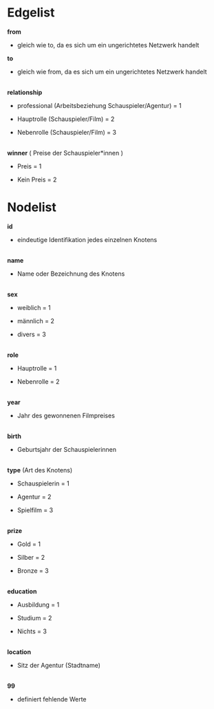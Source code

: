 
# Edgelist

**from**

-   gleich wie to, da es sich um ein ungerichtetes Netzwerk handelt

**to**

-   gleich wie from, da es sich um ein ungerichtetes Netzwerk handelt

\
**relationship**

-   professional (Arbeitsbeziehung Schauspieler/Agentur) = 1

-   Hauptrolle (Schauspieler/Film) = 2

-   Nebenrolle (Schauspieler/Film) = 3
  
\
**winner** ( Preise der Schauspieler\*innen )

-   Preis = 1

-   Kein Preis = 2

# Nodelist

**id**

-   eindeutige Identifikation jedes einzelnen Knotens

\
**name**

-   Name oder Bezeichnung des Knotens

\
**sex**

-   weiblich = 1

-   männlich = 2

-   divers = 3

\
**role**

-   Hauptrolle = 1

-   Nebenrolle = 2

\
**year**

-   Jahr des gewonnenen Filmpreises


\
**birth**

-   Geburtsjahr der Schauspielerinnen


\
**type** (Art des Knotens)

-   Schauspielerin = 1

-   Agentur = 2

-   Spielfilm = 3


\
**prize**

-   Gold = 1

-   Silber = 2

-   Bronze = 3

\
**education**

-   Ausbildung = 1

-   Studium = 2

-   Nichts = 3

\
**location**

-   Sitz der Agentur (Stadtname)

\
**99**

-   definiert fehlende Werte
